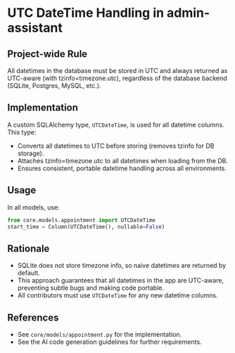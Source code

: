 # UTC DateTime Handling in admin-assistant

## Project-wide Rule
All datetimes in the database must be stored in UTC and always returned as UTC-aware (with tzinfo=timezone.utc), regardless of the database backend (SQLite, Postgres, MySQL, etc.).

## Implementation
A custom SQLAlchemy type, `UTCDateTime`, is used for all datetime columns. This type:
- Converts all datetimes to UTC before storing (removes tzinfo for DB storage).
- Attaches tzinfo=timezone.utc to all datetimes when loading from the DB.
- Ensures consistent, portable datetime handling across all environments.

## Usage
In all models, use:
```python
from core.models.appointment import UTCDateTime
start_time = Column(UTCDateTime(), nullable=False)
```

## Rationale
- SQLite does not store timezone info, so naive datetimes are returned by default.
- This approach guarantees that all datetimes in the app are UTC-aware, preventing subtle bugs and making code portable.
- All contributors must use `UTCDateTime` for any new datetime columns.

## References
- See `core/models/appointment.py` for the implementation.
- See the AI code generation guidelines for further requirements. 